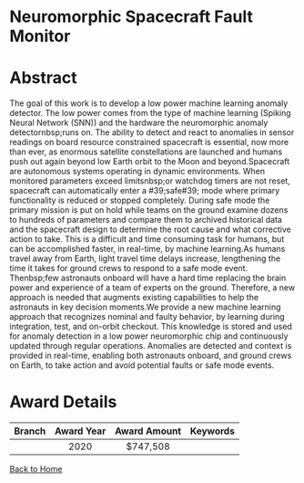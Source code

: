 
Neuromorphic Spacecraft Fault Monitor
=====================================

# Abstract


The goal of this work is to develop a low power machine learning anomaly detector. The low power comes from the type of machine learning (Spiking Neural Network (SNN)) and the hardware the neuromorphic anomaly detectornbsp;runs on. The ability to detect and react to anomalies in sensor readings on board resource constrained spacecraft is essential, now more than ever, as enormous satellite constellations are launched and humans push out again beyond low Earth orbit to the Moon and beyond.Spacecraft are autonomous systems operating in dynamic environments. When monitored parameters exceed limitsnbsp;or watchdog timers are not reset, spacecraft can automatically enter a #39;safe#39; mode where primary functionality is reduced or stopped completely. During safe mode the primary mission is put on hold while teams on the ground examine dozens to hundreds of parameters and compare them to archived historical data and the spacecraft design to determine the root cause and what corrective action to take. This is a difficult and time consuming task for humans, but can be accomplished faster, in real-time, by machine learning.As humans travel away from Earth, light travel time delays increase, lengthening the time it takes for ground crews to respond to a safe mode event. Thenbsp;few astronauts onboard will have a hard time replacing the brain power and experience of a team of experts on the ground. Therefore, a new approach is needed that augments existing capabilities to help the astronauts in key decision moments.We provide a new machine learning approach that recognizes nominal and faulty behavior, by learning during integration, test, and on-orbit checkout. This knowledge is stored and used for anomaly detection in a low power neuromorphic chip and continuously updated through regular operations. Anomalies are detected and context is provided in real-time, enabling both astronauts onboard, and ground crews on Earth, to take action and avoid potential faults or safe mode events.  

# Award Details

|Branch|Award Year|Award Amount|Keywords|
| :---: | :---: | :---: | :---: |
||2020|$747,508||
  
  


[Back to Home](https://github.com/chrischow/dod_sbir_awards/JT/#526)